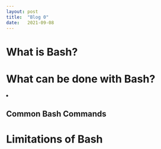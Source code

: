 ```yaml
---
layout: post
title:  "Blog 0"
date:   2021-09-08 
---
```

<h1> What is Bash? </h1>
<h1>What can be done with Bash?</h1>
    <li>
        <h2>Common Bash Commands</h2>
    </li>
<h1>Limitations of Bash</h1>